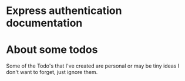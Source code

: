 # Express authentication documentation

# About some todos

Some of the Todo's that I've created are personal or may be tiny ideas I don't want to forget, just ignore them.

